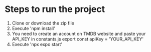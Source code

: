 # Steps to run the project

1. Clone or download the zip file
2. Execute 'npm install'
3. You need to create an account on TMDB website and paste your API_KEY in constants.js export const apiKey = 'YOUR_API_KEY'
4. Execute 'npx expo start'
